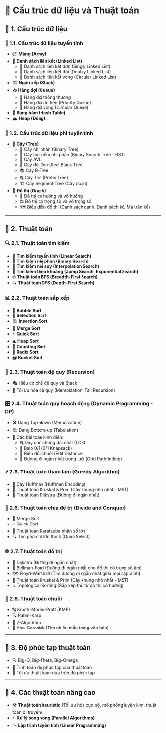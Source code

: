 # 🚀 Cấu trúc dữ liệu và Thuật toán

## 📌 1. Cấu trúc dữ liệu

### 🔹 1.1. Cấu trúc dữ liệu tuyến tính

- 📦 **Mảng (Array)**
- 🔗 **Danh sách liên kết (Linked List)**
  - 🔹 Danh sách liên kết đơn (Singly Linked List)
  - 🔹 Danh sách liên kết đôi (Doubly Linked List)
  - 🔹 Danh sách liên kết vòng (Circular Linked List)
- 🏗️ **Ngăn xếp (Stack)**
- 📥 **Hàng đợi (Queue)**
  - 🔸 Hàng đợi thông thường
  - 🔸 Hàng đợi ưu tiên (Priority Queue)
  - 🔸 Hàng đợi vòng (Circular Queue)
- 🔑 **Bảng băm (Hash Table)**
- 🏔️ **Heap (Đống)**

### 🌳 1.2. Cấu trúc dữ liệu phi tuyến tính

- 🌿 **Cây (Tree)**
  - 🌱 Cây nhị phân (Binary Tree)
  - 🌲 Cây tìm kiếm nhị phân (Binary Search Tree - BST)
  - 🌳 Cây AVL
  - 🍂 Cây đỏ-đen (Red-Black Tree)
  - 📚 Cây B-Tree
  - 🔠 Cây Trie (Prefix Tree)
  - 🏗️ Cây Segment Tree (Cây đoạn)
- 🔗 **Đồ thị (Graph)**
  - 🔄 Đồ thị có hướng và vô hướng
  - ⚖️ Đồ thị có trọng số và vô trọng số
  - 🗺️ Biểu diễn đồ thị (Danh sách cạnh, Danh sách kề, Ma trận kề)

---

## 🎯 2. Thuật toán

### 🔍 2.1. Thuật toán tìm kiếm

- 🔎 **Tìm kiếm tuyến tính (Linear Search)**
- 🔎 **Tìm kiếm nhị phân (Binary Search)**
- 🔎 **Tìm kiếm nội suy (Interpolation Search)**
- 🔎 **Tìm kiếm theo khoảng (Jump Search, Exponential Search)**
- 🌐 **Thuật toán BFS (Breadth-First Search)**
- 🔍 **Thuật toán DFS (Depth-First Search)**

### 📊 2.2. Thuật toán sắp xếp

- 🎈 **Bubble Sort**
- 📌 **Selection Sort**
- 🏗️ **Insertion Sort**
- 🔄 **Merge Sort**
- ⚡ **Quick Sort**
- ⛰️ **Heap Sort**
- 🧮 **Counting Sort**
- 🎯 **Radix Sort**
- 🗃️ **Bucket Sort**

### 🔁 2.3. Thuật toán đệ quy (Recursion)

- 🎭 Hiểu cơ chế đệ quy và Stack
- 🚀 Tối ưu hóa đệ quy (Memoization, Tail Recursion)

### 🎛️ 2.4. Thuật toán quy hoạch động (Dynamic Programming - DP)

- 🛠️ Dạng Top-down (Memoization)
- 🏗️ Dạng Bottom-up (Tabulation)
- 📌 Các bài toán kinh điển:
  - 🔠 Dãy con chung dài nhất (LCS)
  - 🎒 Balo 0/1 (0/1 Knapsack)
  - 🔄 Biến đổi chuỗi (Edit Distance)
  - 🏁 Đường đi ngắn nhất trong lưới (Grid Pathfinding)

### ⚡ 2.5. Thuật toán tham lam (Greedy Algorithm)

- 📜 Cây Huffman (Huffman Encoding)
- 🌉 Thuật toán Kruskal & Prim (Cây khung nhỏ nhất - MST)
- 🚦 Thuật toán Dijkstra (Đường đi ngắn nhất)

### 🔪 2.6. Thuật toán chia để trị (Divide and Conquer)

- 🔄 Merge Sort
- ⚡ Quick Sort
- 🔢 Thuật toán Karatsuba nhân số lớn
- 🔍 Tìm phần tử lớn thứ k (QuickSelect)

### 🌐 2.7. Thuật toán đồ thị

- 🚦 Dijkstra (Đường đi ngắn nhất)
- 🔁 Bellman-Ford (Đường đi ngắn nhất cho đồ thị có trọng số âm)
- 🗺️ Floyd-Warshall (Tìm đường đi ngắn nhất giữa mọi cặp đỉnh)
- 🌉 Thuật toán Kruskal & Prim (Cây khung nhỏ nhất - MST)
- 🔝 Topological Sorting (Sắp xếp thứ tự đồ thị có hướng)

### 📝 2.8. Thuật toán chuỗi

- 🔠 Knuth-Morris-Pratt (KMP)
- 🔍 Rabin-Karp
- 🔬 Z-Algorithm
- 📑 Aho-Corasick (Tìm nhiều mẫu trong văn bản)

---

## 📏 3. Độ phức tạp thuật toán

- 🔍 Big-O, Big-Theta, Big-Omega
- 🧮 Tính toán độ phức tạp của thuật toán
- 🚀 Tối ưu thuật toán dựa trên độ phức tạp

---

## 🚀 4. Các thuật toán nâng cao

- 🛠️ **Thuật toán heuristic** (Tối ưu hóa cục bộ, mô phỏng luyện kim, thuật toán di truyền)
- ⚡ **Xử lý song song (Parallel Algorithms)**
- 📉 **Lập trình tuyến tính (Linear Programming)**
